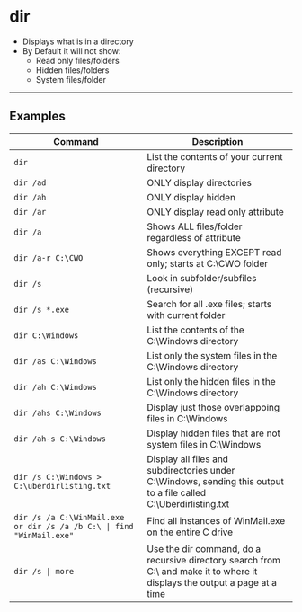 # dir

- Displays what is in a directory
- By Default it will not show:
    - Read only files/folders
    - Hidden files/folders
    - System files/folder

---

## Examples

| **Command** | **Description** |
|-------------|-----------------|
| `dir` | List the contents of your current directory | |
| `dir /ad` | ONLY display directories |
| `dir /ah` | ONLY display hidden |
| `dir /ar` | ONLY display read only attribute |
| `dir /a` | Shows ALL files/folder regardless of attribute |
| `dir /a-r C:\CWO` | Shows everything EXCEPT read only; starts at C:\CWO folder |
| `dir /s` | Look in subfolder/subfiles (recursive) |
| `dir /s *.exe` | Search for all .exe files; starts with current folder
| `dir C:\Windows` | List the contents of the C:\Windows directory |
| `dir /as C:\Windows` | List only the system files in the C:\Windows directory |
| `dir /ah C:\Windows` | List only the hidden files in the C:\Windows directory |
| `dir /ahs C:\Windows` | Display just those overlappoing files in C:\Windows |
| `dir /ah-s C:\Windows` | Display hidden files that are not system files in C:\Windows |
| `dir /s C:\Windows > C:\uberdirlisting.txt` | Display all files and subdirectories under C:\Windows, sending this output to a file called C:\Uberdirlisting.txt  |
| `dir /s /a C:\WinMail.exe or dir /s /a /b C:\ \| find "WinMail.exe"` | Find all instances of WinMail.exe on the entire C drive |
| `dir /s \| more` | Use the dir command, do a recursive directory search from C:\ and make it to where it displays the output a page at a time |